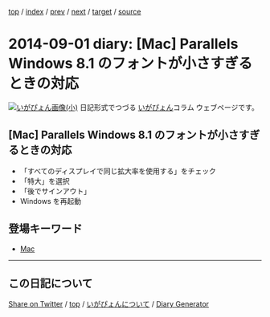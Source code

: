 [top](../index.html) 
 / [index](index.html) 
 / [prev](ig140828.html) 
 / [next](ig140903.html) 
 / [target](https://igapyon.github.io/diary/2014/ig140901.html) 
 / [source](https://github.com/igapyon/diary/blob/gh-pages/2014/ig140901.html.src.md) 

2014-09-01 diary: [Mac] Parallels Windows 8.1 のフォントが小さすぎるときの対応
=====================================================================================================
[![いがぴょん画像(小)](https://igapyon.github.io/diary/images/iga200306s.jpg "いがぴょん")](https://igapyon.github.io/diary/memo/memoigapyon.html) 日記形式でつづる [いがぴょん](https://igapyon.github.io/diary/memo/memoigapyon.html)コラム ウェブページです。

## [Mac] Parallels Windows 8.1 のフォントが小さすぎるときの対応

* 「すべてのディスプレイで同じ拡大率を使用する」をチェック
* 「特大」を選択
* 「後でサインアウト」
* Windows を再起動

## 登場キーワード

* [Mac](../keyword/mac.html)

----------------------------------------------------------------------------------------------------

## この日記について

[Share on Twitter](https://twitter.com/intent/tweet?hashtags=igapyon%2Cdiary%2C%E3%81%84%E3%81%8C%E3%81%B4%E3%82%87%E3%82%93%2CMac&text=%5BMac%5D+Parallels+Windows+8.1+%E3%81%AE%E3%83%95%E3%82%A9%E3%83%B3%E3%83%88%E3%81%8C%E5%B0%8F%E3%81%95%E3%81%99%E3%81%8E%E3%82%8B%E3%81%A8%E3%81%8D%E3%81%AE%E5%AF%BE%E5%BF%9C&url=https%3A%2F%2Figapyon.github.io%2Fdiary%2F2014%2Fig140901.html) / [top](../index.html) / [いがぴょんについて](https://igapyon.github.io/diary/memo/memoigapyon.html) / [Diary Generator](https://github.com/igapyon/igapyonv3)
